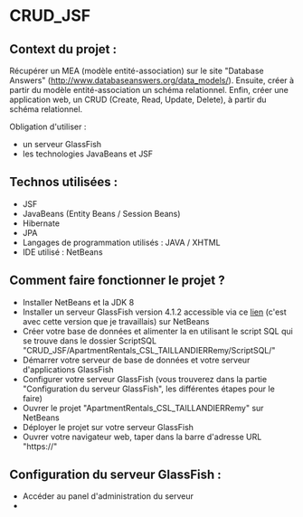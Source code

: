 # CRUD_JSF

## Context du projet :
Récupérer un MEA (modèle entité-association) sur le site "Database Answers" (http://www.databaseanswers.org/data_models/). Ensuite, créer à partir du modèle entité-association 
un schéma relationnel. Enfin, créer une application web, un CRUD (Create, Read, Update, Delete), à partir du schéma relationnel. 

Obligation d'utiliser :
* un serveur GlassFish 
* les technologies JavaBeans et JSF

## Technos utilisées :
* JSF
* JavaBeans (Entity Beans / Session Beans)
* Hibernate
* JPA
* Langages de programmation utilisés : JAVA / XHTML
* IDE utilisé : NetBeans

## Comment faire fonctionner le projet ?
* Installer NetBeans et la JDK 8
* Installer un serveur GlassFish version 4.1.2 accessible via ce <a href="https://drive.google.com/file/d/16tU203ZMTlK0soczpcv0zsKn0GBlOvMd/view?usp=sharing">lien</a> (c'est avec cette version que je travaillais) sur NetBeans 
* Créer votre base de données et alimenter la en utilisant le script SQL qui se trouve dans le dossier ScriptSQL "CRUD_JSF/ApartmentRentals_CSL_TAILLANDIERRemy/ScriptSQL/"
* Démarrer votre serveur de base de données et votre serveur d'applications GlassFish
* Configurer votre serveur GlassFish (vous trouverez dans la partie "Configuration du serveur GlassFish", les différentes étapes pour le faire)
* Ouvrer le projet "ApartmentRentals_CSL_TAILLANDIERRemy" sur NetBeans
* Déployer le projet sur votre serveur GlassFish
* Ouvrer votre navigateur web, taper dans la barre d'adresse URL "https://"

## Configuration du serveur GlassFish :
* Accéder au panel d'administration du serveur
* 

